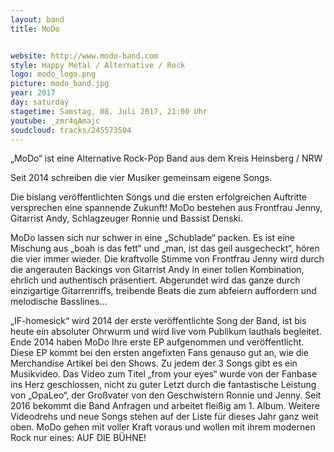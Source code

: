 ```yaml
---
layout: band
title: MoDo


website: http://www.modo-band.com
style: Happy Metal / Alternative / Rock
logo: modo_logo.png
picture: modo_band.jpg
year: 2017
day: saturday
stagetime: Samstag, 08. Juli 2017, 21:00 Uhr
youtube: _zmr4qAmajc
soudcloud: tracks/245573504
---
```

„MoDo“ ist eine Alternative Rock-Pop Band aus dem Kreis Heinsberg / NRW


Seit 2014 schreiben die vier Musiker gemeinsam eigene Songs.

Die bislang veröffentlichten Songs und die ersten erfolgreichen Auftritte versprechen eine spannende Zukunft! MoDo bestehen aus Frontfrau Jenny, Gitarrist Andy, Schlagzeuger Ronnie und Bassist Denski.

MoDo lassen sich nur schwer in eine „Schublade“ packen. Es ist eine Mischung aus „boah is das fett“ und „man, ist das geil ausgecheckt“, hören die vier immer wieder. Die kraftvolle Stimme von Frontfrau Jenny wird durch die angerauten Backings von Gitarrist Andy in einer tollen Kombination, ehrlich und authentisch präsentiert. Abgerundet wird das ganze durch einzigartige Gitarrenriffs, treibende Beats die zum abfeiern auffordern und melodische Basslines...


„IF-homesick“ wird 2014 der erste veröffentlichte Song der Band, ist bis heute ein absoluter Ohrwurm und wird live vom Publikum lauthals begleitet. Ende 2014 haben MoDo Ihre erste EP aufgenommen und veröffentlicht. Diese EP kommt bei den ersten angefixten Fans genauso gut an, wie die Merchandise Artikel bei den Shows. Zu jedem der 3 Songs gibt es ein Musikvideo. Das Video zum Titel „from your eyes“ wurde von der Fanbase ins Herz geschlossen, nicht zu guter Letzt durch die fantastische Leistung von „OpaLeo“, der Großvater von den Geschwistern Ronnie und Jenny. Seit 2016 bekommt die Band Anfragen und arbeitet fleißig am 1. Album. Weitere Videodrehs und neue Songs stehen auf der Liste für dieses Jahr ganz weit oben. MoDo gehen mit voller Kraft voraus und wollen mit ihrem modernen Rock nur eines: AUF DIE BÜHNE!